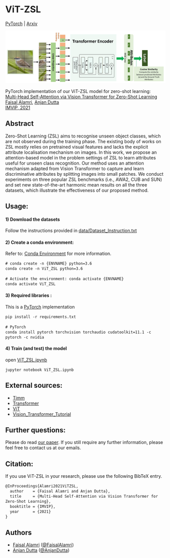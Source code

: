 # ViT-ZSL

[PyTorch](https://pytorch.org/) | [Arxiv]()

![](figs/ViT-ZSL%20Architecture.jpg)

PyTorch implementation of our ViT-ZSL model for zero-shot learning:  
[Multi-Head Self-Attention via Vision Transformer for Zero-Shot Learning]()  
[Faisal Alamri](), [Anjan Dutta](https://sites.google.com/site/2adutta/)   
[IMVIP, 2021](https://imvipconference.github.io/)

## Abstract
Zero-Shot Learning (ZSL) aims to recognise unseen object classes, which are not observed during the training phase. The existing body of works on ZSL mostly relies on pretrained visual features and lacks the explicit attribute localisation mechanism on images. In this work, we propose an attention-based model in the problem settings of ZSL to learn attributes useful for unseen class recognition. Our method uses an attention mechanism adapted from Vision Transformer to capture and learn discriminative attributes by splitting images into small patches. We conduct experiments on three popular ZSL benchmarks (i.e.,  AWA2,  CUB and SUN) and set new state-of-the-art harmonic mean results on all the three datasets, which illustrate the effectiveness of our proposed method.


## Usage:
#### 1) Download the datasets
Follow the instructions provided in [data/Dataset_Instruction.txt](data/Datasets_Instruction.txt)


#### 2) Create a conda environment:
Refer to: [Conda Environment](https://conda.io/projects/conda/en/latest/user-guide/tasks/manage-environments.html) for more information. 
```
# conda create -n {ENVNAME} python=3.6
conda create -n ViT_ZSL python=3.6

# Activate the environment: conda activate {ENVNAME}
conda activate ViT_ZSL
```
#### 3) Required libraries :
This is a [PyTorch](https://pytorch.org/get-started/locally/) implementation
```
pip install -r requirements.txt 

# PyTorch
conda install pytorch torchvision torchaudio cudatoolkit=11.1 -c pytorch -c nvidia
```
#### 4) Train (and test) the model
open [ViT_ZSL.ipynb](ViT_ZSL.ipynb)
```
jupyter notebook ViT_ZSL.ipynb
```


## External sources:

- [Timm](https://pypi.org/project/timm/)
- [Transformer](https://github.com/huggingface/transformers)
- [ViT](https://github.com/google-research/vision_transformer)
- [Vision_Transformer_Tutorial](https://colab.research.google.com/github/hirotomusiker/schwert_colab_data_storage/blob/master/notebook/Vision_Transformer_Tutorial.ipynb#scrollTo=3f7gQ89cvAnv)


## Further questions:
Please do read [our paper]().
If you still require any further information, please feel free to contact us at our emails. 

## Citation:
If you use ViT-ZSL in your research, please use the following BibTeX entry.
```
@InProceedings{Alamri2021ViTZSL,
  author    = {Faisal Alamri and Anjan Dutta},
  title     = {Multi-Head Self-Attention via Vision Transformer for Zero-Shot Learning},
  booktitle = {IMVIP},
  year      = {2021}
}
```

## Authors
* [Faisal Alamri]() ([@FaisalAlamri](https://github.com/FaisalAlamri0))
* [Anjan Dutta](https://sites.google.com/site/2adutta/) ([@AnjanDutta](https://github.com/AnjanDutta))

